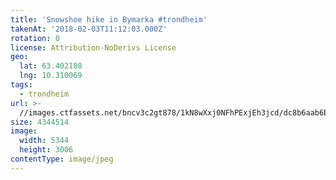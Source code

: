 ```yaml
---
title: 'Snowshoe hike in Bymarka #trondheim'
takenAt: '2018-02-03T11:12:03.000Z'
rotation: 0
license: Attribution-NoDerivs License
geo:
  lat: 63.402188
  lng: 10.310069
tags:
  - trondheim
url: >-
  //images.ctfassets.net/bncv3c2gt878/1kN8wXxj0NFhPExjEh3jcd/dc8b6aab6b92e52b89dd84423c69a9b7/snowshoe-hike-in-bymarka-trondheim_28282964579_o
size: 4344514
image:
  width: 5344
  height: 3006
contentType: image/jpeg
---
```


